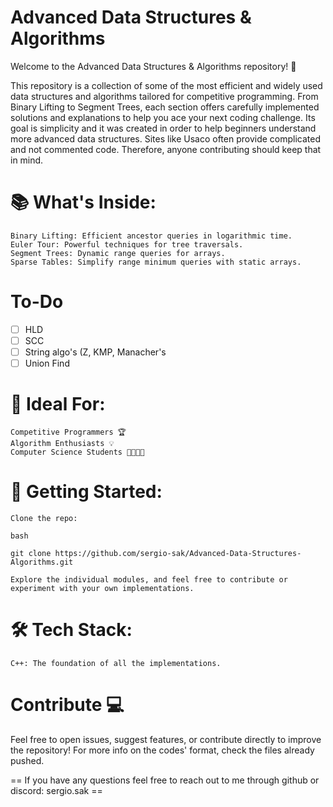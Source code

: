 # Advanced Data Structures & Algorithms

Welcome to the Advanced Data Structures & Algorithms repository! 🚀

This repository is a collection of some of the most efficient and widely used data structures and algorithms tailored for competitive programming. From Binary Lifting to Segment Trees, each section offers carefully implemented solutions and explanations to help you ace your next coding challenge. Its goal is simplicity and it was created in order to help beginners understand more advanced data structures. Sites like Usaco often provide complicated and not commented code. Therefore, anyone contributing should keep that in mind. 

# 📚 What's Inside:

    Binary Lifting: Efficient ancestor queries in logarithmic time.
    Euler Tour: Powerful techniques for tree traversals.
    Segment Trees: Dynamic range queries for arrays.
    Sparse Tables: Simplify range minimum queries with static arrays.

# To-Do
  - [ ] HLD
  - [ ] SCC
  - [ ] String algo's (Z, KMP, Manacher's
  - [ ] Union Find

# 🎯 Ideal For:

    Competitive Programmers 🏆
    Algorithm Enthusiasts 💡
    Computer Science Students 👩‍💻👨‍💻

# 🚀 Getting Started:

    Clone the repo:

    bash

    git clone https://github.com/sergio-sak/Advanced-Data-Structures-Algorithms.git

    Explore the individual modules, and feel free to contribute or experiment with your own implementations.

# 🛠️ Tech Stack:

    C++: The foundation of all the implementations.

# Contribute 💻

Feel free to open issues, suggest features, or contribute directly to improve the repository! For more info on the codes' format, check the files already pushed.

== If you have any questions feel free to reach out to me through github or discord: sergio.sak ==
